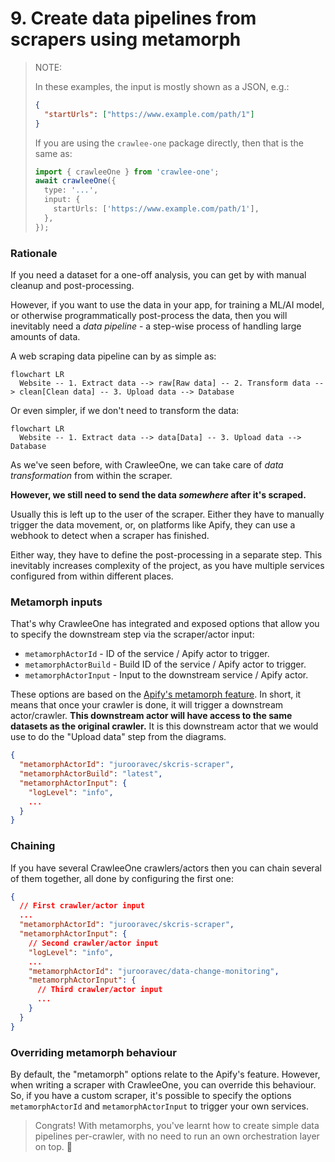 # 9. Create data pipelines from scrapers using metamorph

> NOTE:
>
> In these examples, the input is mostly shown as a JSON, e.g.:
>
> ```json
> {
>   "startUrls": ["https://www.example.com/path/1"]
> }
> ```
>
> If you are using the `crawlee-one` package directly, then that is the same as:
>
> ```ts
> import { crawleeOne } from 'crawlee-one';
> await crawleeOne({
>   type: '...',
>   input: {
>     startUrls: ['https://www.example.com/path/1'],
>   },
> });
> ```

### Rationale

If you need a dataset for a one-off analysis, you can get by with manual cleanup and
post-processing.

However, if you want to use the data in your app, for training a ML/AI
model, or otherwise programmatically post-process the data, then you will inevitably need
a _data pipeline_ - a step-wise process of handling large amounts of data.

A web scraping data pipeline can by as simple as:

```mermaid
flowchart LR
  Website -- 1. Extract data --> raw[Raw data] -- 2. Transform data --> clean[Clean data] -- 3. Upload data --> Database
```

Or even simpler, if we don't need to transform the data:

```mermaid
flowchart LR
  Website -- 1. Extract data --> data[Data] -- 3. Upload data --> Database
```

As we've seen before, with CrawleeOne, we can take care of _data transformation_ from within the scraper.

**However, we still need to send the data _somewhere_ after it's scraped.**

Usually this is left up to the user of the scraper. Either they have to manually trigger the data movement, or, on platforms like Apify, they can use a webhook to detect when a scraper has finished.

Either way, they have to define the post-processing in a separate step. This inevitably increases complexity of the project, as you have multiple services configured from within different places.

### Metamorph inputs

That's why CrawleeOne has integrated and exposed options that allow you to specify the downstream step via the scraper/actor input:

- `metamorphActorId` - ID of the service / Apify actor to trigger.
- `metamorphActorBuild` - Build ID of the service / Apify actor to trigger.
- `metamorphActorInput` - Input to the downstream service / Apify actor.

These options are based on the [Apify's metamorph feature](https://docs.apify.com/platform/actors/development/programming-interface/metamorph). In short, it means that once your crawler is done, it will trigger a downstream actor/crawler. **This downstream actor will have access to the same datasets as the original crawler.** It is this downstream actor that we would use to do the "Upload data" step from the diagrams.

```json
{
  "metamorphActorId": "jurooravec/skcris-scraper",
  "metamorphActorBuild": "latest",
  "metamorphActorInput": {
    "logLevel": "info",
    ...
  }
}
```

### Chaining

If you have several CrawleeOne crawlers/actors then you can chain several of them together, all done by configuring the first one:

```json
{
  // First crawler/actor input
  ...
  "metamorphActorId": "jurooravec/skcris-scraper",
  "metamorphActorInput": {
    // Second crawler/actor input
    "logLevel": "info",
    ...
    "metamorphActorId": "jurooravec/data-change-monitoring",
    "metamorphActorInput": {
      // Third crawler/actor input
      ...
    }
  }
}
```

### Overriding metamorph behaviour

By default, the "metamorph" options relate to the Apify's feature. However, when writing a scraper with CrawleeOne, you can override this behaviour. So, if you have a custom scraper, it's possible to specify the options `metamorphActorId` and `metamorphActorInput` to trigger your own services.

> Congrats! With metamorphs, you've learnt how to create simple data pipelines per-crawler, with no need to run an own orchestration layer on top. 🚀
